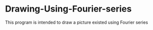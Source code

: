 # Drawing-Using-Fourier-series
This program is intended to draw a picture existed using Fourier series
